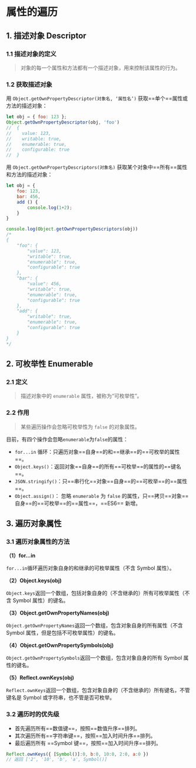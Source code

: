 # 属性的遍历

## 1. 描述对象 Descriptor

### 1.1 描述对象的定义

> 对象的每一个属性和方法都有一个描述对象，用来控制该属性的行为。

### 1.2 获取描述对象

用 `Object.getOwnPropertyDescriptor(对象名, ‘属性名’)` 获取==单个==属性或方法的描述对象：

```js
let obj = { foo: 123 };
Object.getOwnPropertyDescriptor(obj, 'foo')
//  {
//    value: 123,
//    writable: true,
//    enumerable: true,
//    configurable: true
//  }
```

用 `Object.getOwnPropertyDescriptors(对象名)` 获取某个对象中==所有==属性和方法的描述对象：

```js
let obj = {
    foo: 123,
    bar: 456,
    add () {
        console.log(1+2);
    }
}

console.log(Object.getOwnPropertyDescriptors(obj))
/*
{
    "foo": {
        "value": 123,
        "writable": true,
        "enumerable": true,
        "configurable": true
    },
    "bar": {
        "value": 456,
        "writable": true,
        "enumerable": true,
        "configurable": true
    },
    "add": {
        "writable": true,
        "enumerable": true,
        "configurable": true
    }
}
*/
```

## 2. 可枚举性 Enumerable

### 2.1 定义

> 描述对象中的 `enumerable` 属性，被称为“可枚举性”。

### 2.2 作用

> 某些遍历操作会忽略可枚举性为 `false` 的对象属性。

目前，有四个操作会忽略`enumerable`为`false`的属性：

- `for...in` 循环：只遍历对象==自身==的和==继承==的==可枚举的属性==。
- `Object.keys()`：返回对象==自身==的所有==可枚举==的属性的==键名==。
- `JSON.stringify()`：只==串行化==对象==自身==的==可枚举==的==属性==。
- `Object.assign()`： 忽略 `enumerable` 为 `false` 的属性，只==拷贝==对象==自身==的==可枚举==的==属性==，==ES6== 新增。

## 3. 遍历对象属性

### 3.1 遍历对象属性的方法

**（1）for...in**

`for...in`循环遍历对象自身的和继承的可枚举属性（不含 Symbol 属性）。

**（2）Object.keys(obj)**

`Object.keys`返回一个数组，包括对象自身的（不含继承的）所有可枚举属性（不含 Symbol 属性）的键名。

**（3）Object.getOwnPropertyNames(obj)**

`Object.getOwnPropertyNames`返回一个数组，包含对象自身的所有属性（不含 Symbol 属性，但是包括不可枚举属性）的键名。

**（4）Object.getOwnPropertySymbols(obj)**

`Object.getOwnPropertySymbols`返回一个数组，包含对象自身的所有 Symbol 属性的键名。

**（5）Reflect.ownKeys(obj)**

`Reflect.ownKeys`返回一个数组，包含对象自身的（不含继承的）所有键名，不管键名是 Symbol 或字符串，也不管是否可枚举。

### 3.2 遍历时的优先级

- 首先遍历所有==数值键==，按照==数值升序==排列。
- 其次遍历所有==字符串键==，按照==加入时间升序==排列。
- 最后遍历所有 ==Symbol 键==，按照==加入时间升序==排列。

```js
Reflect.ownKeys({ [Symbol()]:0, b:0, 10:0, 2:0, a:0 })
// 返回 ['2', '10', 'b', 'a', Symbol()]
```

